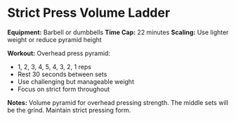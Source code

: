 # Strict Press Volume Ladder

**Equipment:** Barbell or dumbbells
**Time Cap:** 22 minutes
**Scaling:** Use lighter weight or reduce pyramid height

**Workout:**
Overhead press pyramid:
- 1, 2, 3, 4, 5, 4, 3, 2, 1 reps
- Rest 30 seconds between sets
- Use challenging but manageable weight
- Focus on strict form throughout

**Notes:**
Volume pyramid for overhead pressing strength. The middle sets will be the grind. Maintain strict pressing form.